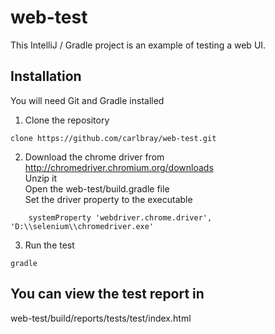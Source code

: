 # web-test
This IntelliJ / Gradle project is an example of testing a web UI.
## Installation
You will need Git and Gradle installed

1. Clone the repository
```
clone https://github.com/carlbray/web-test.git
```

2. Download the chrome driver from http://chromedriver.chromium.org/downloads  
Unzip it  
Open the web-test/build.gradle file  
Set the driver property to the executable  
```
    systemProperty 'webdriver.chrome.driver', 'D:\\selenium\\chromedriver.exe'
```

3. Run the test
```
gradle
```

## You can view the test report in
web-test/build/reports/tests/test/index.html
